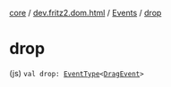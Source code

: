[core](../../index.md) / [dev.fritz2.dom.html](../index.md) / [Events](index.md) / [drop](./drop.md)

# drop

(js) `val drop: `[`EventType`](../-event-type/index.md)`<`[`DragEvent`](https://kotlinlang.org/api/latest/jvm/stdlib/org.w3c.dom/-drag-event/index.html)`>`